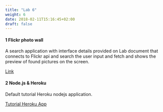 ```yaml
---
title: "Lab 6"
weight: 6
date: 2018-02-11T15:16:45+02:00
draft: false
---
```

#### 1 Flickr photo wall

A search application with interface details provided on Lab document that connects to Flickr api and search the user input and fetch and shows the preview of found pictures on the screen.

[Link](/im/lab6/flickr.html)

#### 2 Node.js & Heroku

Default tutorial Heroku nodejs application.

[Tutorial Heroku App](https://evening-castle-35090.herokuapp.com/)
